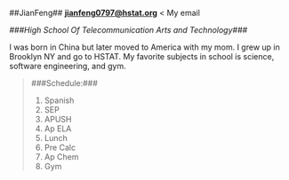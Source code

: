 ##JianFeng##
[**jianfeng0797@hstat.org**](mail.google.com)  < My email

_###High School Of Telecommunication Arts and Technology###_

I was born in China but later moved to America with my mom. I grew up in Brooklyn NY and go to HSTAT. My favorite subjects in school is science, software engineering, and gym. 

>###Schedule:###
>
>    1. Spanish
>    2. SEP
>    3. APUSH
>    4. Ap ELA
>    5. Lunch
>    6. Pre Calc
>    7. Ap Chem
>    8. Gym
    
